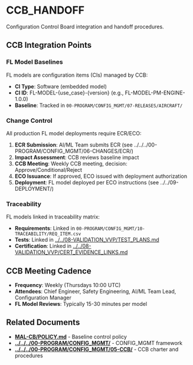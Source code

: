 # CCB_HANDOFF

Configuration Control Board integration and handoff procedures.

## CCB Integration Points

### FL Model Baselines

FL models are configuration items (CIs) managed by CCB:

- **CI Type**: Software (embedded model)
- **CI ID**: FL-MODEL-{use_case}-{version} (e.g., FL-MODEL-PM-ENGINE-1.0.0)
- **Baseline**: Tracked in `00-PROGRAM/CONFIG_MGMT/07-RELEASES/AIRCRAFT/`

### Change Control

All production FL model deployments require ECR/ECO:

1. **ECR Submission**: AI/ML Team submits ECR (see ../../../00-PROGRAM/CONFIG_MGMT/06-CHANGES/ECR/)
2. **Impact Assessment**: CCB reviews baseline impact
3. **CCB Meeting**: Weekly CCB meeting, decision: Approve/Conditional/Reject
4. **ECO Issuance**: If approved, ECO issued with deployment authorization
5. **Deployment**: FL model deployed per ECO instructions (see ../../09-DEPLOYMENT/)

### Traceability

FL models linked in traceability matrix:

- **Requirements**: Linked in `00-PROGRAM/CONFIG_MGMT/10-TRACEABILITY/REQ_ITEM.csv`
- **Tests**: Linked in [../../08-VALIDATION_VVP/TEST_PLANS.md](../../08-VALIDATION_VVP/TEST_PLANS.md)
- **Certification**: Linked in [../../08-VALIDATION_VVP/CERT_EVIDENCE_LINKS.md](../../08-VALIDATION_VVP/CERT_EVIDENCE_LINKS.md)

## CCB Meeting Cadence

- **Frequency**: Weekly (Thursdays 10:00 UTC)
- **Attendees**: Chief Engineer, Safety Engineering, AI/ML Team Lead, Configuration Manager
- **FL Model Reviews**: Typically 15-30 minutes per model

## Related Documents

- [**MAL-CB/POLICY.md**](MAL-CB/POLICY.md) - Baseline control policy
- [**../../../00-PROGRAM/CONFIG_MGMT/**](../../../00-PROGRAM/CONFIG_MGMT/) -  CONFIG_MGMT framework
- [**../../../00-PROGRAM/CONFIG_MGMT/05-CCB/**](../../../00-PROGRAM/CONFIG_MGMT/05-CCB/) -  CCB charter and procedures

